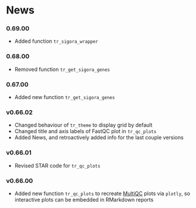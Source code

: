 # News

### 0.69.00

* Added function `tr_sigora_wrapper`

### 0.68.00

* Removed function  `tr_get_sigora_genes`

### 0.67.00

* Added new function `tr_get_sigora_genes`

### v0.66.02

* Changed behaviour of `tr_theme` to display grid by default
* Changed title and axis labels of FastQC plot in `tr_qc_plots`
* Added News, and retroactively added info for the last couple versions

### v0.66.01

* Revised STAR code for `tr_qc_plots` 

### v0.66.00

* Added new function `tr_qc_plots` to recreate [MultiQC](https://multiqc.info/)
plots via `plotly`, so interactive plots can be embedded in RMarkdown reports
